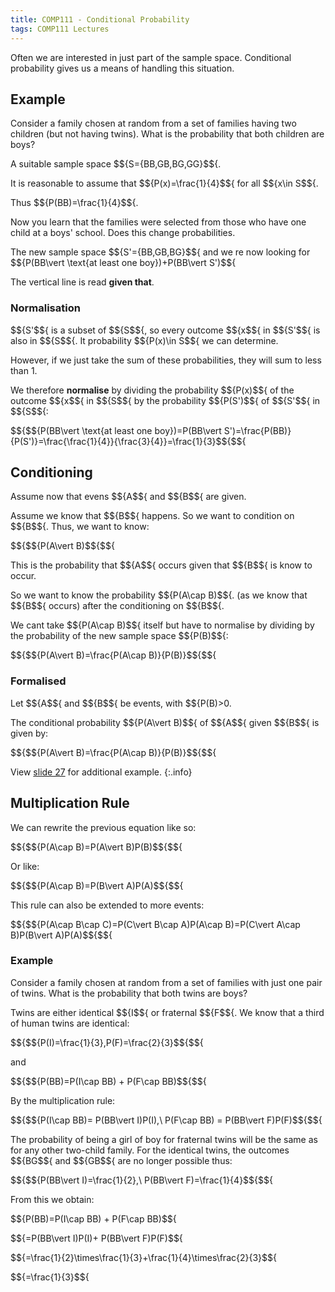 ```yaml
---
title: COMP111 - Conditional Probability
tags: COMP111 Lectures
---
```

Often we are interested in just part of the sample space. Conditional probability gives us a means of handling this situation.

## Example
Consider a family chosen at random from a set of families having two children (but not having twins). What is the probability that both children are boys?

A suitable sample space $${S=\{BB,GB,BG,GG\}$${.

It is reasonable to assume that $${P(x)=\frac{1}{4}$${ for all $${x\in S$${.

Thus $${P(BB)=\frac{1}{4}$${.

Now you learn that the families were selected from those who have one child at a boys' school. Does this change probabilities.

The new sample space $${S'=\{BB,GB,BG\}$${ and we re now looking for $${P(BB\vert \text{at least one boy})+P(BB\vert S')$${

The vertical line is read **given that**.

### Normalisation
$${S'$${ is a subset of $${S$${, so every outcome $${x$${ in $${S'$${ is also in $${S$${. It probability $${P(x)\in S$${ we can determine.

However, if we just take the sum of these probabilities, they will sum to less than 1. 

We therefore **normalise** by dividing the probability $${P(x)$${ of the outcome $${x$${ in $${S$${ by the probability $${P(S')$${ of $${S'$${ in $${S$${:

$${$${P(BB\vert \text{at least one boy})=P(BB\vert S')=\frac{P(BB)}{P(S')}=\frac{\frac{1}{4}}{\frac{3}{4}}=\frac{1}{3}$${$${

## Conditioning
Assume now that evens $${A$${ and $${B$${ are given.

Assume we know that $${B$${ happens. So we want to condition on $${B$${. Thus, we want to know:

$${$${P(A\vert B)$${$${

This is the probability that $${A$${ occurs given that $${B$${ is know to occur.

So we want to know the probability $${P(A\cap B)$${. (as we know that $${B$${ occurs) after the conditioning on $${B$${.

We cant take $${P(A\cap B)$${ itself but have to normalise by dividing by the probability of the new sample space $${P(B)$${:

$${$${P(A\vert B)=\frac{P(A\cap B)}{P(B)}$${$${

### Formalised
Let $${A$${ and $${B$${ be events, with $${P(B)>0.

The conditional probability $${P(A\vert B)$${ of $${A$${ given $${B$${ is given by: 

$${$${P(A\vert B)=\frac{P(A\cap B)}{P(B)}$${$${

View [slide 27]({{site.baseurl}}/assets/COMP111/Lectures/2020-11-19.pdf) for additional example.
{:.info}

## Multiplication Rule
We can rewrite the previous equation like so:

$${$${P(A\cap B)=P(A\vert B)P(B)$${$${

Or like:

$${$${P(A\cap B)=P(B\vert A)P(A)$${$${

This rule can also be extended to more events:

$${$${P(A\cap B\cap C)=P(C\vert B\cap A)P(A\cap B)=P(C\vert A\cap B)P(B\vert A)P(A)$${$${

### Example
Consider a family chosen at random from a set of families with just one pair of twins. What is the probability that both twins are boys?

Twins  are either identical $${I$${ or fraternal $${F$${. We know that a third of human twins are identical:

$${$${P(I)=\frac{1}{3},P(F)=\frac{2}{3}$${$${

and 

$${$${P(BB)=P(I\cap BB) + P(F\cap BB)$${$${

By the multiplication rule:

$${$${P(I\cap BB)= P(BB\vert I)P(I),\ P(F\cap BB) = P(BB\vert F)P(F)$${$${

The probability of being a girl of boy for fraternal twins will be the same as for any other two-child family. For the identical twins, the outcomes $${BG$${ and $${GB$${ are no longer possible thus:

$${$${P(BB\vert I)=\frac{1}{2},\ P(BB\vert F)=\frac{1}{4}$${$${

From this we obtain:

$${P(BB)=P(I\cap BB) + P(F\cap BB)$${

$${=P(BB\vert I)P(I)+ P(BB\vert F)P(F)$${

$${=\frac{1}{2}\times\frac{1}{3}+\frac{1}{4}\times\frac{2}{3}$${

$${=\frac{1}{3}$${
